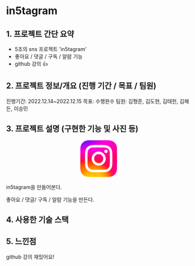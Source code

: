 # in5tagram

## 1. 프로젝트 간단 요약

- 5조의 sns 프로젝트 'in5tagram'
- 좋아요 / 댓글 / 구독 / 알람 기능
- github 강의 👍

## 2. 프로젝트 정보/개요 (진행 기간 / 목표 / 팀원)

진행기간: 2022.12.14~2022.12.15
목표: 수행완수
팀원: 김형준, 김도현, 김태헌, 김해든, 이승민



## 3. 프로젝트 설명 (구현한 기능 및 사진 등)

<center><img src="./images/abc.svg" width="100px" height="100px"></center>
<p>in5tagram을 만들어본다.</p>
<p>좋아요 / 댓글/ 구독 / 알람 기능을 만든다.</p>


## 4. 사용한 기술 스택



## 5. 느낀점

github 강의 재밌어요!
